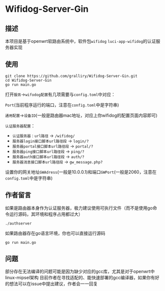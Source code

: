 # Wifidog-Server-Gin

## 描述

本项目是基于openwrt软路由系统中，软件包`wifidog` `luci-app-wifidog`的认证服务器实现

## 使用

```shell
git clone https://github.com/gralliry/Wifidog-Server-Gin.git
cd Wifidog-Server-Gin
go run main.go
```

打开`服务`->`wifodog配置`有几项需要与`config.toml`中对应：

`Port`(当前程序运行的端口，注意在`config.toml`中是字符串)

`通用配置`->`设备ID`(一般是路由器mac地址，对应上你wifidog的配置页面内容即可)

`认证服务器配置`：

* `认证服务器：url路径` -> `/wifidog/`
* `服务器login接口脚本url路径段` -> `login/?`
* `服务器portal接口脚本url路径段` -> `portal/?`
* `服务器ping接口脚本url路径段` -> `ping/?`
* `服务器auth接口脚本url路径段` -> `auth/?`
* `服务器消息接口脚本url路径段` -> `gw_message.php?`

设置你的网关地址`GWAdress`(一般是10.0.0.1)和端口`GWPort`(一般是2060，注意在`config.toml`中是字符串)

## 作者留言

如果是路由器本身作为认证服务器，极力建议使用可执行文件（而不是使用go命令运行源码，其环境和程序占用都过大）

```shell
./authserver
```

如果路由器存在go语言环境，你也可以直接运行源码

```shell
go run main.go
```

## 问题

部分存在无法编译的问题可能是因为缺少对应的gcc库，尤其是对于openwrt中linux-mipsel架构
目前作者在寻找适配的、能快速部署的gcc编译器，如果你有好的想法可以在issue中提出建议，作者会一一回复
